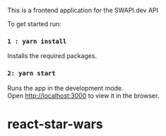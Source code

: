 This is a frontend application for the SWAPI.dev API

To get started run:

### `1 : yarn install`

Installs the required packages.

### `2: yarn start`

Runs the app in the development mode.<br />
Open [http://localhost:3000](http://localhost:3000) to view it in the browser.
# react-star-wars
